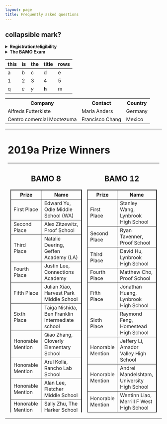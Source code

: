 ```yaml
---
layout: page
title: Frequently asked questions
---
```

## collapsible mark?

<details><summary><b>Registration/eligibility</b> </summary>
    
* _Who is eligible?_   
BAMO-12 is for anyone who is in grade 12 or below (full-time college students are not eligible, but if a high school student is taking some college courses while still in high school, that is OK).  
BAMO8 is for anyone who is in grade 8 or below, unless they have previously scored a top award in BAMO-8.  
Originally, BAMO was restricted to students in schools in the San Francisco Bay Area.  In recent years, we have slowly expanded eligibility to include a few schools in the Pacific Northwest and Southern California. The number of students that we accomodate depends on how many people we have to grade the exams, so we cannot guarantee registration to all.  Just ask!

* _How do I register?_  
Registration is done by schools or proctoring centers, such as math circles. We  send out an email in December to schools/proctoring centers that have been involved with BAMO in the past to register students to take the exam. We also will have the registration questionnaire available on the web site in December. The school/proctoring site needs a designated proctor who will administer the exam on-site.  If you wish to added to our email list, please click on this [link](https://forms.gle/pVCGWa71KXX8E9wz6).
* _What if I am a student at a school and I cannot find a proctor?_  
In this case, we will attempt to match you with a proctoring site nearby.  Usually another school or math circle will accommodate you. Most years, we have several dozen sites.
* _What if I am home schooled? Can my parent or guardian be the proctor?_  
In this case, you will not be able to take the exam at home.  You will need to find a nearby center to accommodate you.

</details>

<details><summary><b>The BAMO Exam</b> </summary>

* _How do the BAMO-8 and BAMO-12 exams differ?_  
    Both exams have 5 questions, with a four-hour time limit. The BAMO-8 problems are labeled A, B, C, D, E, in increasing order of difficulty. The BAMO-12 problems are labeled 1--5, in increasing order of difficulty, and generally the last two problems of BAMO-8 and the first two problems of BAMO-12 overlap, so that problems C, D, E in BAMO-8 are, respectively, problems 1, 2, 3 in BAMO-12.
* _How hard are the problems?_  
    The key word is "problem." A _problem_, in contrast to an _exercise_, is a mathematical question that requires _investigation_ to solve. BAMO consists of, we hope, challenging and interesting problems. Our goal is for at more than half of the participants to solve or make very significant progress on the first problem in their exam, but that only a handful (perhaps 1 out of 50) get anywhere with the last problem.
* _How are the problems graded?_  
    Each problem is worth 7 points, so a perfect score is 35 points.  Perfect scores are rare; perhaps one or two participants achieve this.  The median score is usual around 7 points (i.e., about half the students solve more than one problem, and about half solve less than one problem).
* _If this exam is so hard, why should I take it? I won't win!_
    Winning is not the point!

</details>

| this | is  | the | title | rows |
|------|-----|-----|-------|------|
| a    | b   | c   | d     | e    |
| 1    | 2   | 3   | 4     | 5    |
| q    | _e_ | *y* | **h** | m    |

<table>
  <tr>
    <th>Company</th>
    <th>Contact</th> 
    <th>Country</th>
  </tr>
  <tr>
    <td>Alfreds Futterkiste</td>
    <td>Maria Anders</td> 
    <td>Germany</td>
  </tr>
  <tr>
    <td>Centro comercial Moctezuma</td>
    <td>Francisco Chang</td> 
    <td>Mexico</td>
  </tr>
</table>
 
<tr valign="top">
                <td align="center">
                    <table border="0" width="400">
                        <tr valign="top">
                            <td>
                                <div class="textbox">
                                    <div class="text">
                                        <h1>2019a Prize Winners</h1>
                                        <table height="800" border="0" cellpadding="10">
                                            <tr valign="top">
                                                <td>
                                                    <div align="center">
                                                        <h2>BAMO 8</h2>
                                                        <table cellpadding="10" border="2">
                                                            <tr>
                                                                <th>Prize</th>
                                                                <th>Name</th>
                                                            </tr>
                                                            <tr>
                                                                <td>First Place</td>
                                                                <td>Edward	Yu,	Odle Middle School (WA)</td>
                                                            </tr>
                                                            <tr>
                                                                <td>Second Place</td>
                                                                <td>Alex	Zitzewitz, 	Proof School</td>
                                                            </tr>
                                                            <tr>
                                                                <td>Third Place</td>
                                                                <td>Natalie	Deering,	Geffen Academy (LA)</td>
                                                            </tr>
                                                            <tr>
                                                                <td>Fourth Place</td>
                                                                <td>Justin	Lee,	Connections Academy</td>
                                                            </tr>
                                                            <tr>
                                                                <td>Fifth Place</td>
                                                                <td>Julian	Xiao,	Harvest Park Middle School</td>
                                                            </tr>
                                                            <tr>
                                                                <td>Sixth Place</td>
                                                                <td>Taiga	Nishida,	Ben Franklin Intermediate school</td>
                                                            </tr>
                                                            <tr>
                                                                <td>Honorable Mention</td>
                                                                <td>	Qiao	Zhang,	Cloverly Elementary School	</td>
                                                            </tr>
                                                            <tr>
                                                                <td>Honorable Mention</td>
                                                                <td>	Arul	Kolla,	Rancho Lab School	</td>
                                                            </tr>
                                                            <tr>
                                                                <td>Honorable Mention</td>
                                                                <td>	Alan	Lee,	Fletcher Middle School	</td>
                                                            </tr>
                                                            <tr>
                                                                <td>Honorable Mention</td>
                                                                <td>	Sally	Zhu,	The Harker School	</td>
                                                            </tr>
                                                            <tr>
                                                                <td>Honorable Mention</td>
                                                                <td>	Vishak	Srikanth,	Basis Independent Silicon Valley	</td>
                                                            </tr>
                                                            <tr>
                                                                <td>Honorable Mention</td>
                                                                <td>	Cynthia	Wang,	The Harker School	</td>
                                                            </tr>
                                                            <tr>
                                                                <td>Honorable Mention</td>
                                                                <td>	Henry	Gustafson,	SF Day School	</td>
                                                            </tr>
                                                            <tr>
                                                                <td>Honorable Mention</td>
                                                                <td>	August	Deer,	Geffen Academy	</td>
                                                            </tr>
                                                            <tr>
                                                                <td>Honorable Mention</td>
                                                                <td>	Indeever	Madireddy,	Basis Independent Silicon Valley	</td>
                                                            </tr>
                                                            <tr>
                                                                <td>Honorable Mention</td>
                                                                <td>	Ishir	Garg,	Castillero Middle School	</td>
                                                            </tr>
                                                            <tr>
                                                                <td>Honorable Mention</td>
                                                                <td>	Nicole	Shen,	Sierramont Middle School	</td>
                                                            </tr>
                                                        </table>
                                                        <br>
                                                        <br>
                                                        <table cellpadding="10" border="2">
                                                            <tr>
                                                                <th>Team Prize</th>
                                                                <th>Team Name</th>
                                                            </tr>
                                                            <tr>
                                                                <td>First Place Team Score</td>
                                                                <td>The Harker School</td>
                                                            </tr>
                                                            <tr>
                                                                <td>Second Place Team Score</td>
                                                                <td>Basis Independent Silicon Valley</td>
                                                            </tr>
                                                            <tr>
                                                                <td>Third Place Team Score</td>
                                                                <td>Proof School</td>
                                                            </tr>
                                                            <tr>
                                                                <td>First Place Team Participation</td>
                                                                <td>Fletcher Middle School</td>
                                                            </tr>
                                                            <tr>
                                                                <td>Second Place Team Participation</td>
                                                                <td>Basis Independent Silicon Valley</td>
                                                            </tr>
                                                            <tr>
                                                                <td>Third Place Team Participation</td>
                                                                <td>The Nueva School</td>
                                                            </tr>
                                                        </table>
                                                        <br>
                                                        <br>
                                                </td>
                                                <td>
                                                    <div align="center">
                                                        <h2>BAMO 12</h2>
                                                        <table cellpadding="10" border="2">
                                                            <tr>
                                                                <th>Prize</th>
                                                                <th>Name</th>
                                                            </tr>
                                                            <tr>
                                                                <td>First Place</td>
                                                                <td>		Stanley	Wang,	Lynbrook High School	</td>
                                                            </tr>
                                                            <tr>
                                                                <td>Second Place</td>
                                                                <td>		Ryan	Tavenner,	Proof School	</td>
                                                            </tr>
                                                            <tr>
                                                                <td>Third Place</td>
                                                                <td>		David	Hu,	Lynbrook High School	</td>
                                                            </tr>
                                                            <tr>
                                                                <td>Fourth Place</td>
                                                                <td>		Matthew	Cho,	Proof School	</td>
                                                            </tr>
                                                            <tr>
                                                                <td>Fifth Place</td>
                                                                <td>		Jonathan	Huang,	Lynbrook High School	</td>
                                                            </tr>
                                                            <tr>
                                                                <td>Sixth Place</td>
                                                                <td>		Raymond	Feng,	Homestead High School	</td>
                                                            </tr>
                                                            <tr>
                                                                <td>Honorable Mention</td>
                                                                <td>		Jeffery	Li,	Amador Valley High School	</td>
                                                            </tr>
                                                            <tr>
                                                                <td>Honorable Mention</td>
                                                                <td>		Andrei	Mandelshtam,	University High School	</td>
                                                            </tr>
                                                            <tr>
                                                                <td>Honorable Mention</td>
                                                                <td>		Wentinn	Liao,	Merrill F West High School	</td>
                                                            </tr>
                                                            <tr>
                                                                <td>Honorable Mention</td>
                                                                <td>		Espen	Slettnes,	Abel Academy (homeschool)	</td>
                                                            </tr>
                                                            <tr>
                                                                <td>Honorable Mention</td>
                                                                <td>		Isaac	Li,	Proof School	</td>
                                                            </tr>
                                                            <tr>
                                                                <td>Honorable Mention</td>
                                                                <td>		Adam	Tang,	Basis Independent Silicon Valley	</td>
                                                            </tr>
                                                            <tr>
                                                                <td>Honorable Mention</td>
                                                                <td>		Andrew	Zhao,	Henry M. Gunn High School	</td>
                                                            </tr>
                                                            <tr>
                                                                <td>Honorable Mention</td>
                                                                <td>		Sean	Li,	Monte Vista High School	</td>
                                                            </tr>
                                                            <tr>
                                                                <td>Honorable Mention</td>
                                                                <td>		Austin	Lei,	Lynbrook High School	</td>
                                                            </tr>
                                                            <tr>
                                                                <td>Honorable Mention</td>
                                                                <td>		Gregory	Baimetov,	Lake Washington High School	</td>
                                                            </tr>
                                                            <tr>
                                                                <td>Honorable Mention</td>
                                                                <td>		Justin	Wu,	Proof School	</td>
                                                            </tr>
                                                            <tr>
                                                                <td>Honorable Mention</td>
                                                                <td>		Arjun	Venkatraman,	Palo Alto  High School	</td>
                                                            </tr>
                                                        </table>
                                                        <br>
                                                        <br>
                                                        <table cellpadding="10" border="2">
                                                            <tr>
                                                                <th>Team Prize</th>
                                                                <th>Team Name</th>
                                                            </tr>
                                                            <tr>
                                                                <td>First Place Team Score</td>
                                                                <td>Lynbrook HS</td>
                                                            </tr>
                                                            <tr>
                                                                <td>Second Place Team Score</td>
                                                                <td>Proof School</td>
                                                            </tr>
                                                            <tr>
                                                                <td>Third Place Team Score</td>
                                                                <td>Henry M. Gunn HS</td>
                                                            </tr>
                                                            <tr>
                                                                <td>First Place Team Participation</td>
                                                                <td>Proof School</td>
                                                            </tr>
                                                            <tr>
                                                                <td>Second Place Team Participation</td>
                                                                <td>Henry M. Gunn HS</td>
                                                            </tr>
                                                            <tr>
                                                                <td>Third Place Team Participation</td>
                                                                <td>Lynbrook HS</td>
                                                            </tr>
                                                        </table>
                                                
                                </div>
                            
                   
